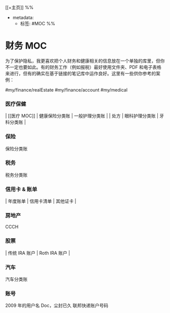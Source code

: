 [[+主页]]
%% 
- metadata:
	- 标签: #MOC 
%% 
# 财务 MOC
为了保护隐私，我更喜欢把个人财务和健康相关的信息放在一个单独的库里，但你不一定也要如此。有的财务工作（例如报税）最好使用文件夹、PDF 和电子表格来进行，但有的确实在基于链接的笔记库中运作良好。这里有一些供你参考的案例：

#my/finance/realEstate
#my/finance/account
#my/medical

### 医疗保健
| [[医疗 MOC]] | 健康保险分类账 | 一般护理分类账 | 
| 处方 | 眼科护理分类账 | 牙科分类账 |

### 保险
保险分类账

### 税务
税务分类账

### 信用卡 & 账单
| 年度账单 | 信用卡清单 | 其他证卡 | 

### 房地产
CCCH

### 股票
| 传统 IRA 账户 | Roth IRA 账户 | 

### 汽车
汽车分类账

### 账号
2009 年的用户名 Doc，尘封已久
联邦快递账户号码
